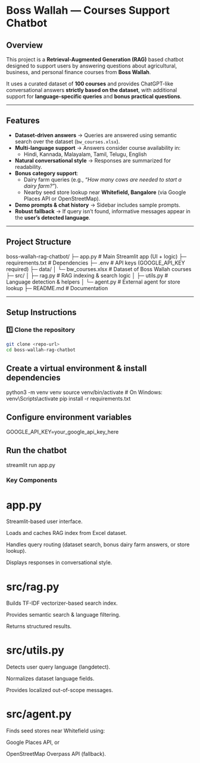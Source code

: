 #  Boss Wallah — Courses Support Chatbot

##  Overview
This project is a **Retrieval-Augmented Generation (RAG)** based chatbot designed to support users by answering questions about agricultural, business, and personal finance courses from **Boss Wallah**.  

It uses a curated dataset of **100 courses** and provides ChatGPT-like conversational answers **strictly based on the dataset**, with additional support for **language-specific queries** and **bonus practical questions**.

---

##  Features
- **Dataset-driven answers** → Queries are answered using semantic search over the dataset (`bw_courses.xlsx`).
- **Multi-language support** → Answers consider course availability in:
  - Hindi, Kannada, Malayalam, Tamil, Telugu, English
- **Natural conversational style** → Responses are summarized for readability.
- **Bonus category support**:
  - Dairy farm queries (e.g., *“How many cows are needed to start a dairy farm?”*).
  - Nearby seed store lookup near **Whitefield, Bangalore** (via Google Places API or OpenStreetMap).
- **Demo prompts & chat history** → Sidebar includes sample prompts.
- **Robust fallback** → If query isn’t found, informative messages appear in the **user’s detected language**.

---

##  Project Structure
boss-wallah-rag-chatbot/
├─ app.py # Main Streamlit app (UI + logic)
├─ requirements.txt # Dependencies
├─ .env # API keys (GOOGLE_API_KEY required)
├─ data/
│ └─ bw_courses.xlsx # Dataset of Boss Wallah courses
├─ src/
│ ├─ rag.py # RAG indexing & search logic
│ ├─ utils.py # Language detection & helpers
│ └─ agent.py # External agent for store lookup
├─ README.md # Documentation


---

##  Setup Instructions

### 1️⃣ Clone the repository
```bash
git clone <repo-url>
cd boss-wallah-rag-chatbot
```
## Create a virtual environment & install dependencies

python3 -m venv venv
source venv/bin/activate   # On Windows: venv\Scripts\activate
pip install -r requirements.txt

## Configure environment variables

GOOGLE_API_KEY=your_google_api_key_here

## Run the chatbot
streamlit run app.py

### Key Components
# app.py

Streamlit-based user interface.

Loads and caches RAG index from Excel dataset.

Handles query routing (dataset search, bonus dairy farm answers, or store lookup).

Displays responses in conversational style.

# src/rag.py

Builds TF-IDF vectorizer-based search index.

Provides semantic search & language filtering.

Returns structured results.

# src/utils.py

Detects user query language (langdetect).

Normalizes dataset language fields.

Provides localized out-of-scope messages.

# src/agent.py

Finds seed stores near Whitefield using:

Google Places API, or

OpenStreetMap Overpass API (fallback).

